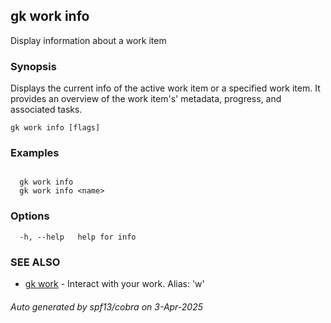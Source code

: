 ## gk work info

Display information about a work item

### Synopsis


  Displays the current info of the active work item or a specified work item. It provides an overview of the work item's' metadata, progress, and associated tasks.


```
gk work info [flags]
```

### Examples

```

  gk work info
  gk work info <name>

```

### Options

```
  -h, --help   help for info
```

### SEE ALSO

* [gk work](gk_work.md)	 - Interact with your work. Alias: 'w'

###### Auto generated by spf13/cobra on 3-Apr-2025

